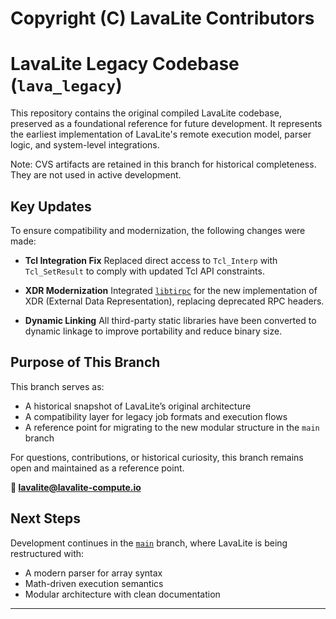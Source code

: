 #
# Copyright (C) LavaLite Contributors
#
# LavaLite Legacy Codebase (`lava_legacy`)

This repository contains the original compiled LavaLite codebase, preserved as a
foundational reference for future development. It represents the earliest
implementation of LavaLite's remote execution model, parser logic, and
system-level integrations.

Note: CVS artifacts are retained in this branch for historical completeness.
They are not used in active development.

## Key Updates

To ensure compatibility and modernization, the following changes were made:

- **Tcl Integration Fix** Replaced direct access to `Tcl_Interp` with
  `Tcl_SetResult` to comply with updated Tcl API constraints.

- **XDR Modernization** Integrated
  [`libtirpc`](https://github.com/libtirpc/libtirpc) for the new implementation of
  XDR (External Data Representation), replacing deprecated RPC headers.

- **Dynamic Linking** All third-party static libraries have been converted to
   dynamic linkage to improve portability and reduce binary size.

## Purpose of This Branch

This branch serves as:
- A historical snapshot of LavaLite’s original architecture
- A compatibility layer for legacy job formats and execution flows
- A reference point for migrating to the new modular structure in the `main` branch

 For questions, contributions, or historical curiosity, this branch remains open
 and maintained as a reference point.

**📧 lavalite@lavalite-compute.io**

## Next Steps

Development continues in the
[`main`](https://github.com/LavaLite-Compute/lavalite/tree/main) branch, where
LavaLite is being restructured with:
- A modern parser for array syntax
- Math-driven execution semantics
- Modular architecture with clean documentation

---

